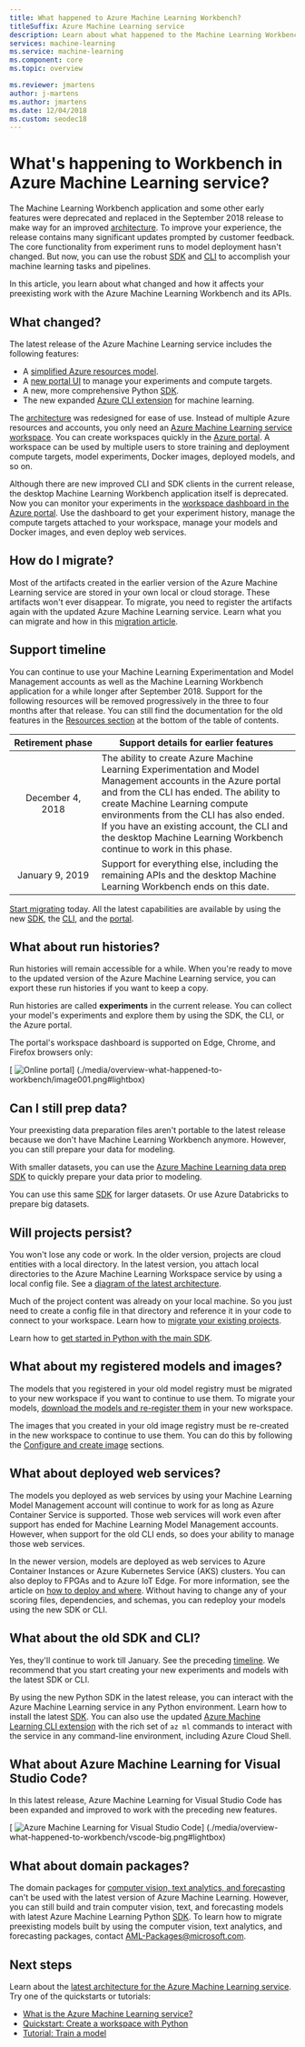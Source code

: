 ```yaml
---
title: What happened to Azure Machine Learning Workbench?
titleSuffix: Azure Machine Learning service
description: Learn about what happened to the Machine Learning Workbench application, what changed in Azure Machine Learning service, and what the support timeline is.
services: machine-learning
ms.service: machine-learning
ms.component: core
ms.topic: overview

ms.reviewer: jmartens
author: j-martens
ms.author: jmartens
ms.date: 12/04/2018
ms.custom: seodec18
---
```

# What's happening to Workbench in Azure Machine Learning service?

The Machine Learning Workbench application and some other early features were deprecated and replaced in the September 2018 release to make way for an improved [architecture](concept-azure-machine-learning-architecture.md). To improve your experience, the release contains many significant updates prompted by customer feedback. The core functionality from experiment runs to model deployment hasn't changed. But now, you can use the robust <a href="https://aka.ms/aml-sdk" target="_blank">SDK</a> and [CLI](reference-azure-machine-learning-cli.md) to accomplish your machine learning tasks and pipelines.  

In this article, you learn about what changed and how it affects your preexisting work with the Azure Machine Learning Workbench and its APIs.

## What changed?

The latest release of the Azure Machine Learning service includes the following features:
+ A [simplified Azure resources model](concept-azure-machine-learning-architecture.md).
+ A [new portal UI](how-to-track-experiments.md) to manage your experiments and compute targets.
+ A new, more comprehensive Python <a href="https://aka.ms/aml-sdk" target="_blank">SDK</a>.
+ The new expanded [Azure CLI extension](reference-azure-machine-learning-cli.md) for machine learning.

The [architecture](concept-azure-machine-learning-architecture.md) was redesigned for ease of use. Instead of multiple Azure resources and accounts, you only need an [Azure Machine Learning service workspace](concept-azure-machine-learning-architecture.md#workspace). You can create workspaces quickly in the [Azure portal](quickstart-get-started.md). A workspace can be used by multiple users to store training and deployment compute targets, model experiments, Docker images, deployed models, and so on.

Although there are new improved CLI and SDK clients in the current release, the desktop Machine Learning Workbench application itself is deprecated. Now you can monitor your experiments in the [workspace dashboard in the Azure portal](how-to-track-experiments.md#view-the-experiment-in-the-azure-portal). Use the dashboard to get your experiment history, manage the compute targets attached to your workspace, manage your models and Docker images, and even deploy web services.

## How do I migrate?

Most of the artifacts created in the earlier version of the Azure Machine Learning service are stored in your own local or cloud storage. These artifacts won't ever disappear. To migrate, you need to register the artifacts again with the updated Azure Machine Learning service. Learn what you can migrate and how in this [migration article](how-to-migrate.md).

<a name="timeline"></a>

## Support timeline

You can continue to use your Machine Learning Experimentation and Model Management accounts as well as the Machine Learning Workbench application for a while longer after September 2018. Support for the following resources will be removed progressively in the three to four months after that release. You can still find the documentation for the old features in the [Resources section](../desktop-workbench/tutorial-classifying-iris-part-1.md) at the bottom of the table of contents.

|Retirement&nbsp;phase|Support details for earlier features|
|:---:|----------------|
|December 4, 2018|The ability to create Azure Machine Learning Experimentation and Model Management accounts in the Azure portal and from the CLI has ended. The ability to create Machine Learning compute environments from the CLI has also ended. If you have an existing account, the CLI and the desktop Machine Learning Workbench continue to work in this phase.|
|January 9, 2019|Support for everything else, including the remaining APIs and the desktop Machine Learning Workbench ends on this date.|

[Start migrating](how-to-migrate.md) today. All the latest capabilities are available by using the new <a href="https://aka.ms/aml-sdk" target="_blank">SDK</a>, the [CLI](reference-azure-machine-learning-cli.md), and the [portal](quickstart-get-started.md).

## What about run histories?

Run histories will remain accessible for a while. When you're ready to move to the updated version of the Azure Machine Learning service, you can export these run histories if you want to keep a copy.

Run histories are called **experiments** in the current release. You can collect your model's experiments and explore them by using the SDK, the CLI, or the Azure portal.

The portal's workspace dashboard is supported on Edge, Chrome, and Firefox browsers only:

[ ![Online portal](./media/overview-what-happened-to-workbench/image001.png)]
(./media/overview-what-happened-to-workbench/image001.png#lightbox)


## Can I still prep data?

Your preexisting data preparation files aren't portable to the latest release because we don't have Machine Learning Workbench anymore. However, you can still prepare your data for modeling.  

With smaller datasets, you can use the <a href="https://aka.ms/aml-sdk" target="_blank">Azure Machine Learning data prep SDK</a> to quickly prepare your data prior to modeling. 

You can use this same <a href="https://aka.ms/aml-sdk" target="_blank">SDK</a> for larger datasets. Or use Azure Databricks to prepare big datasets. 

## Will projects persist?

You won't lose any code or work. In the older version, projects are cloud entities with a local directory. In the latest version, you attach local directories to the Azure Machine Learning Workspace service by using a local config file. See a [diagram of the latest architecture](concept-azure-machine-learning-architecture.md).

Much of the project content was already on your local machine. So you just need to create a config file in that directory and reference it in your code to connect to your workspace. Learn how to [migrate your existing projects](how-to-migrate.md#projects).

Learn how to [get started in Python with the main SDK](quickstart-get-started.md).

## What about my registered models and images?
 
The models that you registered in your old model registry must be migrated to your new workspace if you want to continue to use them. To migrate your models, [download the models and re-register them](how-to-migrate.md) in your new workspace. 

The images that you created in your old image registry must be re-created in the new workspace to continue to use them. You can do this by following the [Configure and create image](how-to-deploy-and-where.md#configureimage) sections. 

## What about deployed web services?

The models you deployed as web services by using your Machine Learning Model Management account will continue to work for as long as Azure Container Service is supported. Those web services will work even after support has ended for Machine Learning Model Management accounts. However, when support for the old CLI ends, so does your ability to manage those web services.

In the newer version, models are deployed as web services to Azure Container Instances or Azure Kubernetes Service (AKS) clusters. You can also deploy to FPGAs and to Azure IoT Edge. For more information, see the article on [how to deploy and where](how-to-deploy-and-where.md). Without having to change any of your scoring files, dependencies, and schemas, you can redeploy your models using the new SDK or CLI. 

## What about the old SDK and CLI?

Yes, they'll continue to work till January. See the preceding [timeline](#timeline). We recommend that you start creating your new experiments and models with the latest SDK or CLI.

By using the new Python SDK in the latest release, you can interact with the Azure Machine Learning service in any Python environment. Learn how to install the latest <a href="https://aka.ms/aml-sdk" target="_blank">SDK</a>. You can also use the updated [Azure Machine Learning CLI extension](reference-azure-machine-learning-cli.md) with the rich set of `az ml` commands to interact with the service in any command-line environment, including Azure Cloud Shell.

## What about Azure Machine Learning for Visual Studio Code?

In this latest release, Azure Machine Learning for Visual Studio Code has been expanded and improved to work with the preceding new features.

[ ![Azure Machine Learning for Visual Studio Code](./media/overview-what-happened-to-workbench/vscode.png)]
(./media/overview-what-happened-to-workbench/vscode-big.png#lightbox)

## What about domain packages?

The domain packages for [computer vision, text analytics, and forecasting](../desktop-workbench/reference-python-package-overview.md) can't be used with the latest version of Azure Machine Learning. However, you can still build and train computer vision, text, and forecasting models with latest Azure Machine Learning Python <a href="https://aka.ms/aml-sdk" target="_blank">SDK</a>. To learn how to migrate preexisting models built by using the computer vision, text analytics, and forecasting packages, contact [AML-Packages@microsoft.com](mailto:AML-Packages@microsoft.com).

## Next steps

Learn about the [latest architecture for the Azure Machine Learning service](concept-azure-machine-learning-architecture.md). Try one of the quickstarts or tutorials:

* [What is the Azure Machine Learning service?](overview-what-is-azure-ml.md)
* [Quickstart: Create a workspace with Python](quickstart-get-started.md)
* [Tutorial: Train a model](tutorial-train-models-with-aml.md)

